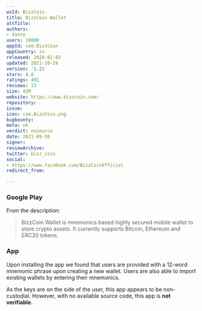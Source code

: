 ```yaml
---
wsId: BizzCoin
title: BizzCoin Wallet
altTitle: 
authors:
- danny
users: 10000
appId: com.BizzCoin
appCountry: in
released: 2020-01-02
updated: 2021-10-28
version: '1.21'
stars: 4.8
ratings: 491
reviews: 13
size: 42M
website: https://www.bizzcoin.com/
repository: 
issue: 
icon: com.BizzCoin.png
bugbounty: 
meta: ok
verdict: nosource
date: 2021-09-30
signer: 
reviewArchive: 
twitter: bizz_coin
social:
- https://www.facebook.com/BizzCoinOfficial
redirect_from: 

---
```


### Google Play
From the description:

> BizzCoin Wallet is mnemonics based highly secured mobile wallet to store crypto assets. It currently supports Bitcoin, Ethereum and ERC20 tokens. 

### App
Upon installing the app we found that users are provided with a 12-word mnemonic phrase upon creating a new wallet. Users are also able to import existing wallets by entering their mnemonics.

As the keys are on the side of the user, this app appears to be non-custodial. However, with no available source code, this app is **not verifiable.**
